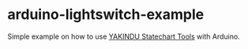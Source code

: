# arduino-lightswitch-example
Simple example on how to use [YAKINDU Statechart Tools](https://www.itemis.com/en/yakindu/state-machine/ "YAKINDU Statechart Tools website") with Arduino.
